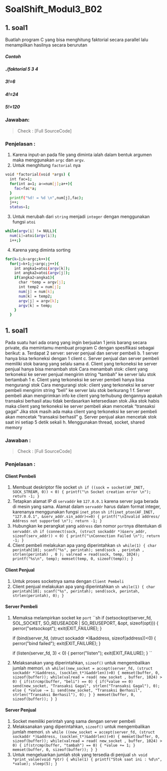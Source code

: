 # SoalShift_Modul3_B02

## 1. soal1
Buatlah program C yang bisa menghitung faktorial secara parallel lalu menampilkan hasilnya secara berurutan
##### Contoh
##### ./faktorial 5 3 4
##### 3!=6
##### 4!=24
##### 5!=120
### Jawaban:
> Check : [Full SourceCode]
### Penjelasan :
1. Karena input-an pada file yang diminta ialah dalam bentuk argumen maka menggunakan `argc` dan `argv`.
2. Untuk menghitung `factorial` nya 
```sh
void *factorial(void *args) {
  int fac=1;
  for(int a=1; a<=num[j];a++){
    fac=fac*a;
  }
  printf("%d! = %d \n",num[j],fac);
  j++;
  status=1;

```
3. Untuk merubah dari `string` menjadi `integer` dengan menggunakan fungsi `atoi`
```sh
while(argv[i] != NULL){
  num[i]=atoi(argv[i]);
  i++;}
```
4. Karena yang diminta sorting 
```sh
for(k=1;k<argc;k++){
  for(j=k+1;j<argc;j++){
    int angka1=atoi(argv[k]);
    int angka2=atoi(argv[j]);
    if(angka2<angka1){
      char *temp = argv[j];
      int temp2 = num[j];
      num[j] = num[k];
      num[k] = temp2;
      argv[j] = argv[k];
      argv[k] = temp;
    }
  }
```
## 1. soal1
Pada suatu hari ada orang yang ingin berjualan 1 jenis barang secara private, dia memintamu membuat program C dengan spesifikasi sebagai berikut:
a. Terdapat 2 server: server penjual dan server pembeli
b. 1 server hanya bisa terkoneksi dengan 1 client
c. Server penjual dan server pembeli memiliki stok barang yang selalu sama
d. Client yang terkoneksi ke server penjual hanya bisa menambah stok
 	Cara menambah stok: client yang terkoneksi ke server penjual mengirim string “tambah” ke server lalu stok bertambah 1
e. Client yang terkoneksi ke server pembeli hanya bisa mengurangi stok
	Cara mengurangi stok: client yang terkoneksi ke server pembeli mengirim string “beli” ke server lalu stok berkurang 1
f. Server pembeli akan mengirimkan info ke client yang terhubung dengannya apakah transaksi berhasil atau tidak berdasarkan ketersediaan stok
	Jika stok habis maka client yang terkoneksi ke server pembeli akan mencetak “transaksi gagal”
	Jika stok masih ada maka client yang terkoneksi ke server pembeli akan mencetak “transaksi berhasil”
g. Server penjual akan mencetak stok saat ini setiap 5 detik sekali
h. Menggunakan thread, socket, shared memory
### Jawaban :
> Check : [Full SourceCode]
### Penjelasan :
#### Client Pembeli
1. Membuat deskriptor file socket
``sh
if ((sock = socket(AF_INET, SOCK_STREAM, 0)) < 0) {
        printf("\n Socket creation error \n");
        return -1;
    }
 ``
 2. Tetapkan alamat IP di `servaddr` ke `127.0.0.1` karena server juga berada di mesin yang sama. Alamat dalam `servaddr` harus dalam format integer, karenanya menggunakan fungsi `inet_pton`
``sh
 if(inet_pton(AF_INET, "127.0.0.1", &serv_addr.sin_addr)<=0) {
        printf("\nInvalid address/ Address not supported \n");
        return -1;
    }
``
3. Hubungkan ke perangkat yang `address` dan nomor `port`nya ditentukan di `servaddr`.
``sh
if (connect(sock, (struct sockaddr *)&serv_addr, sizeof(serv_addr)) < 0) {
        printf("\nConnection Failed \n");
        return -1;
    }
``
4. Client pembeli melakukan apa yang diperintahkan
``sh
while(1) {
        char perintah[10];
        scanf("%s", perintah);
        send(sock , perintah , strlen(perintah) , 0 );
        valread = read(sock, temp, 1024);
        printf("%s\n", temp);
        memset(temp, 0, sizeof(temp));
    }
``
#### Client Penjual
1. Untuk proses socketnya sama dengan `Client Pembeli`
2. Client penjual melakukan apa yang diperintahkan
``sh
while(1) {
        char perintah[10];
        scanf("%s", perintah);
        send(sock, perintah, strlen(perintah), 0);
    }
``
#### Server Pembeli
1. Memaksa melampirkan socket ke `port`
``sh
  if (setsockopt(server_fd, SOL_SOCKET, SO_REUSEADDR | SO_REUSEPORT, &opt, sizeof(opt))) {
        perror("setsockopt");
        exit(EXIT_FAILURE);
    }
   
    if (bind(server_fd, (struct sockaddr *)&address, sizeof(address))<0) {
        perror("bind failed");
        exit(EXIT_FAILURE);
    }

    if (listen(server_fd, 3) < 0) {
        perror("listen");
        exit(EXIT_FAILURE);
    }
``
2. Melaksanakan yang diperintahkan, `sizeof()` untuk mengembalikan jumlah memori.
``sh
 while((new_socket = accept(server_fd, (struct sockaddr *)&address, (socklen_t*)&addrlen))>0) {
        memset(buffer, 0, sizeof(buffer));
        while(valread = read( new_socket , buffer, 1024) > 0) {
            if(strcmp(buffer, "beli") == 0) {
                if(*value == 0)
                    send(new_socket, "Transaksi Gagal", strlen("Transaksi Gagal"), 0);
                else {
                    *value -= 1;
                    send(new_socket, "Transaksi Berhasil", strlen("Transaksi Berhasil"), 0);
                }
            }
            memset(buffer, 0, sizeof(buffer));
        }
    }
 ``
#### Server Penjual
1. Socket memiliki perintah yang sama dengan server pembeli
2. Melaksanakan yang diperintahkan, `sizeof()` untuk mengembalikan jumlah memori.
``sh
    while ((new_socket = accept(server_fd, (struct sockaddr *)&address, (socklen_t*)&addrlen))>0) {
        memset(buffer, 0, sizeof(buffer));
        while(valread = read( new_socket , buffer, 1024) > 0) {
            if(strcmp(buffer, "tambah") == 0) {
                *value += 1;
            }
            memset(buffer, 0, sizeof(buffer));
        }
    }
``
3. Untuk mengeluarkan jumlah stok yang tersedia di penjual
``sh
void *print_value(void *ptr) {
    while(1) {
        printf("Stok saat ini : %d\n", *value);
        sleep(5);
    }
``
